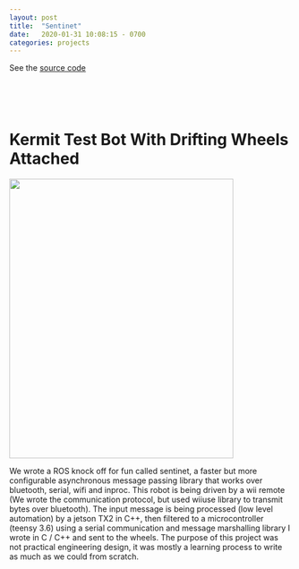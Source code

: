 ```yaml
---
layout: post
title:  "Sentinet"
date:   2020-01-31 10:08:15 - 0700
categories: projects
---
```


See the [source code](https://github.com/curmc/)

<script type="text/x-mathjax-config">
MathJax.Hub.Config({
  tex2jax: {
    inlineMath: [['$','$'], ['\\(','\\)']],
    processEscapes: true
  }
});
</script>
<script src="https://cdnjs.cloudflare.com/ajax/libs/mathjax/2.7.0/MathJax.js?config=TeX-AMS-MML_HTMLorMML" type="text/javascript"></script>


<div style="padding-top: 50px; padding-bottom: 50px;">
    <h1>Kermit Test Bot With Drifting Wheels Attached</h1>
    <img class="img-rounded" src="/assets/images/car.gif" height="500" width="400"/>
    <p>We wrote a ROS knock off for fun called sentinet, a faster but more configurable asynchronous message passing library that works over bluetooth, serial, wifi and inproc. This robot is being driven by a wii remote (We wrote the communication protocol, but used wiiuse library to transmit bytes over bluetooth). The input message is being processed (low level automation) by a jetson TX2 in C++, then filtered to a microcontroller (teensy 3.6) using a serial communication and message marshalling library I wrote in C / C++ and sent to the wheels. The purpose of this project was not practical engineering design, it was mostly a learning process to write as much as we could from scratch.</p>
</div>
